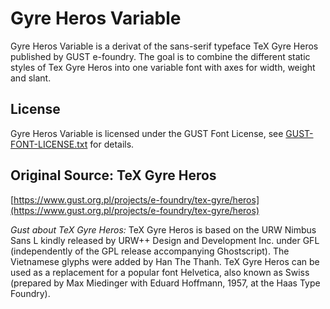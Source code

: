 # Gyre Heros Variable
Gyre Heros Variable is a derivat of the sans-serif typeface TeX Gyre Heros published by GUST e-foundry. The goal is to combine the different static styles of Tex Gyre Heros into one variable font with axes for width, weight and slant.

## License

Gyre Heros Variable is licensed under the GUST Font License, see [GUST-FONT-LICENSE.txt](GUST-FONT-LICENSE.txt) for details.

## Original Source: TeX Gyre Heros
[https://www.gust.org.pl/projects/e-foundry/tex-gyre/heros](https://www.gust.org.pl/projects/e-foundry/tex-gyre/heros)

_Gust about TeX Gyre Heros:_
TeX Gyre Heros is based on the URW Nimbus Sans L kindly released by URW++ Design and Development Inc. under GFL (independently of the GPL release accompanying Ghostscript). The Vietnamese glyphs were added by Han The Thanh.
TeX Gyre Heros can be used as a replacement for a popular font Helvetica, also known as Swiss (prepared by Max Miedinger with Eduard Hoffmann, 1957, at the Haas Type Foundry).
